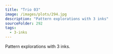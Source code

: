 ```yaml
---
title: "Trio 03"
image: /images/plots/294.jpg
description: "Pattern explorations with 3 inks"
sourceFolder: 292
tags:
  - 3-inks
---
```


Pattern explorations with 3 inks.
